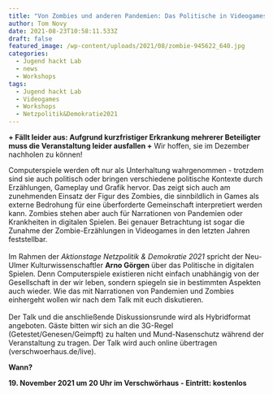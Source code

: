 ```yaml
---
title: "Von Zombies und anderen Pandemien: Das Politische in Videogames"
author: Tom Novy
date: 2021-08-23T10:58:11.533Z
draft: false
featured_image: /wp-content/uploads/2021/08/zombie-945622_640.jpg
categories:
  - Jugend hackt Lab
  - news
  - Workshops
tags:
  - Jugend hackt Lab
  - Videogames
  - Workshops
  - Netzpolitik&Demokratie2021
---
```

**+ Fällt leider aus: Aufgrund kurzfristiger Erkrankung mehrerer Beteiligter muss die Veranstaltung leider ausfallen +** Wir hoffen, sie im Dezember nachholen zu können!

Computerspiele werden oft nur als Unterhaltung wahrgenommen - trotzdem sind sie auch politisch oder bringen verschiedene politische Kontexte durch Erzählungen, Gameplay und Grafik hervor. Das zeigt sich auch am zunehmenden Einsatz der Figur des Zombies, die sinnbildlich in Games als externe Bedrohung für eine überforderte Gemeinschaft interpretiert werden kann. Zombies stehen aber auch für Narrationen von Pandemien oder Krankheiten in digitalen Spielen. Bei genauer Betrachtung ist sogar die Zunahme der Zombie-Erzählungen in Videogames in den letzten Jahren feststellbar.\
\
Im Rahmen der *Aktionstage Netzpolitik & Demokratie 2021* spricht der Neu-Ulmer Kulturwissenschaftler **Arno Görgen** über das Politische in digitalen Spielen. Denn Computerspiele existieren nicht einfach unabhängig von der Gesellschaft in der wir leben, sondern spiegeln sie in bestimmten Aspekten auch wieder. Wie das mit Narrationen von Pandemien und Zombies einhergeht wollen wir nach dem Talk mit euch diskutieren.\
\
Der Talk und die anschließende Diskussionsrunde wird als Hybridformat angeboten. Gäste bitten wir sich an die 3G-Regel (Getestet/Genesen/Geimpft) zu halten und Mund-Nasenschutz während der Veranstaltung zu tragen. Der Talk wird auch online übertragen (verschwoerhaus.de/live).

**Wann?** 

**19. November 2021 um 20 Uhr im Verschwörhaus - Eintritt: kostenlos**